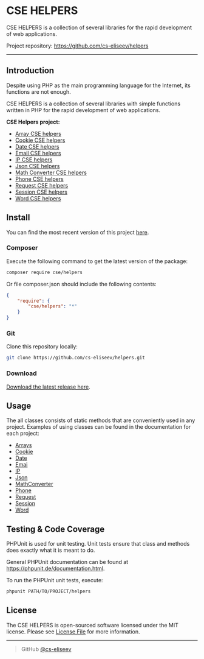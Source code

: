 CSE HELPERS
=======

CSE HELPERS is a collection of several libraries for the rapid development of web applications.

Project repository: https://github.com/cs-eliseev/helpers

***


## Introduction

Despite using PHP as the main programming language for the Internet, its functions are not enough.

CSE HELPERS is a collection of several libraries with simple functions written in PHP for the rapid development of web applications.

**CSE Helpers project:**
* [Array CSE helpers](https://github.com/cs-eliseev/helpers-arrays)
* [Cookie CSE helpers](https://github.com/cs-eliseev/helpers-cookie)
* [Date CSE helpers](https://github.com/cs-eliseev/helpers-date)
* [Email CSE helpers](https://github.com/cs-eliseev/helpers-email)
* [IP CSE helpers](https://github.com/cs-eliseev/helpers-ip)
* [Json CSE helpers](https://github.com/cs-eliseev/helpers-json)
* [Math Converter CSE helpers](https://github.com/cs-eliseev/helpers-math-converter)
* [Phone CSE helpers](https://github.com/cs-eliseev/helpers-phone)
* [Request CSE helpers](https://github.com/cs-eliseev/helpers-request)
* [Session CSE helpers](https://github.com/cs-eliseev/helpers-session)
* [Word CSE helpers](https://github.com/cs-eliseev/helpers-word)


## Install

You can find the most recent version of this project [here](https://github.com/cs-eliseev/helpers).

### Composer

Execute the following command to get the latest version of the package:
```bash
composer require cse/helpers
```

Or file composer.json should include the following contents:
```json
{
    "require": {
        "cse/helpers": "*"
    }
}
```

### Git

Clone this repository locally:
```bash
git clone https://github.com/cs-eliseev/helpers.git
```

### Download

[Download the latest release here](https://github.com/cs-eliseev/helpers/archive/master.zip).

## Usage

The all classes consists of static methods that are conveniently used in any project. 
Examples of using classes can be found in the documentation for each project:
* [Arrays](https://github.com/cs-eliseev/helpers-arrays)
* [Cookie](https://github.com/cs-eliseev/helpers-cookie)
* [Date](https://github.com/cs-eliseev/helpers-date)
* [Emai](https://github.com/cs-eliseev/helpers-email)
* [IP](https://github.com/cs-eliseev/helpers-ip)
* [Json](https://github.com/cs-eliseev/helpers-json)
* [MathConverter](https://github.com/cs-eliseev/helpers-math-converter)
* [Phone](https://github.com/cs-eliseev/helpers-phone)
* [Request](https://github.com/cs-eliseev/helpers-request)
* [Session](https://github.com/cs-eliseev/helpers-session)
* [Word](https://github.com/cs-eliseev/helpers-word)


## Testing & Code Coverage

PHPUnit is used for unit testing. Unit tests ensure that class and methods does exactly what it is meant to do.

General PHPUnit documentation can be found at https://phpunit.de/documentation.html.

To run the PHPUnit unit tests, execute:
```bash
phpunit PATH/TO/PROJECT/helpers
```


## License

The CSE HELPERS is open-sourced software licensed under the MIT license. Please see [License File]((https://github.com/cs-eliseev/helpers/blob/master/LICENSE.md)) for more information.

---

> GitHub [@cs-eliseev](https://github.com/cs-eliseev)